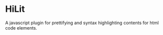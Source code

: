 # HiLit
A javascript plugin for prettifying and syntax highlighting contents for html code elements.
